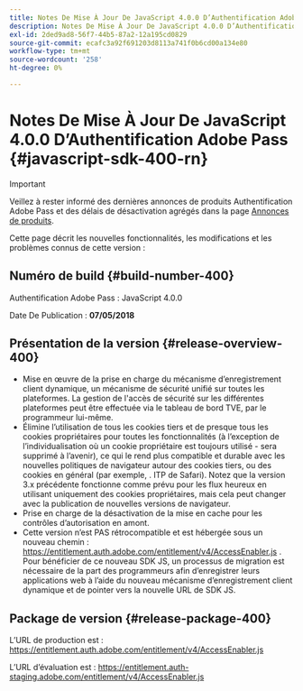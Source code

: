 ```yaml
---
title: Notes De Mise À Jour De JavaScript 4.0.0 D’Authentification Adobe Pass
description: Notes De Mise À Jour De JavaScript 4.0.0 D’Authentification Adobe Pass
exl-id: 2ded9ad8-56f7-44b5-87a2-12a195cd0829
source-git-commit: ecafc3a92f691203d8113a741f0b6cd00a134e80
workflow-type: tm+mt
source-wordcount: '258'
ht-degree: 0%

---
```


# Notes De Mise À Jour De JavaScript 4.0.0 D’Authentification Adobe Pass {#javascript-sdk-400-rn}

>[!IMPORTANT]
>
> Veillez à rester informé des dernières annonces de produits Authentification Adobe Pass et des délais de désactivation agrégés dans la page [Annonces de produits](/help/authentication/product-announcements.md).

Cette page décrit les nouvelles fonctionnalités, les modifications et les problèmes connus de cette version :

## Numéro de build {#build-number-400}

Authentification Adobe Pass : JavaScript 4.0.0

Date De Publication : **07/05/2018**

## Présentation de la version {#release-overview-400}

* Mise en œuvre de la prise en charge du mécanisme d’enregistrement client dynamique, un mécanisme de sécurité unifié sur toutes les plateformes. La gestion de l&#39;accès de sécurité sur les différentes plateformes peut être effectuée via le tableau de bord TVE, par le programmeur lui-même.
* Élimine l’utilisation de tous les cookies tiers et de presque tous les cookies propriétaires pour toutes les fonctionnalités (à l’exception de l’individualisation où un cookie propriétaire est toujours utilisé - sera supprimé à l’avenir), ce qui le rend plus compatible et durable avec les nouvelles politiques de navigateur autour des cookies tiers, ou des cookies en général (par exemple, . ITP de Safari). Notez que la version 3.x précédente fonctionne comme prévu pour les flux heureux en utilisant uniquement des cookies propriétaires, mais cela peut changer avec la publication de nouvelles versions de navigateur.
* Prise en charge de la désactivation de la mise en cache pour les contrôles d’autorisation en amont.
* Cette version n’est PAS rétrocompatible et est hébergée sous un nouveau chemin : https://entitlement.auth.adobe.com/entitlement/v4/AccessEnabler.js . Pour bénéficier de ce nouveau SDK JS, un processus de migration est nécessaire de la part des programmeurs afin d’enregistrer leurs applications web à l’aide du nouveau mécanisme d’enregistrement client dynamique et de pointer vers la nouvelle URL de SDK JS.

## Package de version {#release-package-400}

L’URL de production est : https://entitlement.auth.adobe.com/entitlement/v4/AccessEnabler.js

L’URL d’évaluation est : https://entitlement.auth-staging.adobe.com/entitlement/v4/AccessEnabler.js
